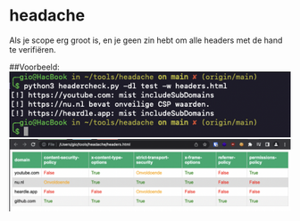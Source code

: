 # headache
Als je scope erg groot is, en je geen zin hebt om alle headers met de hand te verifiëren. 

##Voorbeeld:
![](/img/terminal_output.png)
![](/img/table.png)
